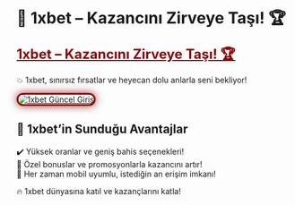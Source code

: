 # 🎲 1xbet – Kazancını Zirveye Taşı! 🏆  

<a href="http://www.redly.vip/3A5tsFl" title="1xbet Güncel Giriş" style="color: #8b0000; font-size: 24px; font-weight: bold;">1xbet – Kazancını Zirveye Taşı! 🏆</a>  

💥 1xbet, sınırsız fırsatlar ve heyecan dolu anlarla seni bekliyor!  

<a href="http://www.redly.vip/3A5tsFl" title="1xbet Güncel Giriş">  
<img src="https://i.ibb.co/BtMhhf6/g-venligiris.jpg" alt="1xbet Güncel Giriş" style="max-width: 100%; border: 3px solid #8b0000; border-radius: 15px; box-shadow: 0px 0px 15px rgba(139, 0, 0, 0.8);">  
</a>  

## 🚀 1xbet’in Sunduğu Avantajlar  
✔️ Yüksek oranlar ve geniş bahis seçenekleri!  
🎉 Özel bonuslar ve promosyonlarla kazancını artır!  
📱 Her zaman mobil uyumlu, istediğin an erişim imkanı!  

🔥 1xbet dünyasına katıl ve kazançlarını katla!
